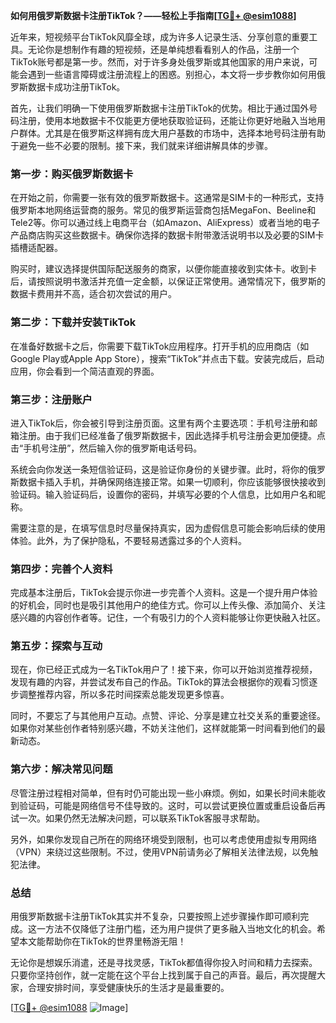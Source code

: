 **如何用俄罗斯数据卡注册TikTok？——轻松上手指南[[TG💪+ @esim1088](https://t.me/s/esim1088)]**

近年来，短视频平台TikTok风靡全球，成为许多人记录生活、分享创意的重要工具。无论你是想制作有趣的短视频，还是单纯想看看别人的作品，注册一个TikTok账号都是第一步。然而，对于许多身处俄罗斯或其他国家的用户来说，可能会遇到一些语言障碍或注册流程上的困惑。别担心，本文将一步步教你如何用俄罗斯数据卡成功注册TikTok。

首先，让我们明确一下使用俄罗斯数据卡注册TikTok的优势。相比于通过国外号码注册，使用本地数据卡不仅能更方便地获取验证码，还能让你更好地融入当地用户群体。尤其是在俄罗斯这样拥有庞大用户基数的市场中，选择本地号码注册有助于避免一些不必要的限制。接下来，我们就来详细讲解具体的步骤。

### **第一步：购买俄罗斯数据卡**
在开始之前，你需要一张有效的俄罗斯数据卡。这通常是SIM卡的一种形式，支持俄罗斯本地网络运营商的服务。常见的俄罗斯运营商包括MegaFon、Beeline和Tele2等。你可以通过线上电商平台（如Amazon、AliExpress）或者当地的电子产品商店购买这些数据卡。确保你选择的数据卡附带激活说明书以及必要的SIM卡插槽适配器。

购买时，建议选择提供国际配送服务的商家，以便你能直接收到实体卡。收到卡后，请按照说明书激活并充值一定金额，以保证正常使用。通常情况下，俄罗斯的数据卡费用并不高，适合初次尝试的用户。

### **第二步：下载并安装TikTok**
在准备好数据卡之后，你需要下载TikTok应用程序。打开手机的应用商店（如Google Play或Apple App Store），搜索“TikTok”并点击下载。安装完成后，启动应用，你会看到一个简洁直观的界面。

### **第三步：注册账户**
进入TikTok后，你会被引导到注册页面。这里有两个主要选项：手机号注册和邮箱注册。由于我们已经准备了俄罗斯数据卡，因此选择手机号注册会更加便捷。点击“手机号注册”，然后输入你的俄罗斯电话号码。

系统会向你发送一条短信验证码，这是验证你身份的关键步骤。此时，将你的俄罗斯数据卡插入手机，并确保网络连接正常。如果一切顺利，你应该能够很快接收到验证码。输入验证码后，设置你的密码，并填写必要的个人信息，比如用户名和昵称。

需要注意的是，在填写信息时尽量保持真实，因为虚假信息可能会影响后续的使用体验。此外，为了保护隐私，不要轻易透露过多的个人资料。

### **第四步：完善个人资料**
完成基本注册后，TikTok会提示你进一步完善个人资料。这是一个提升用户体验的好机会，同时也是吸引其他用户的绝佳方式。你可以上传头像、添加简介、关注感兴趣的内容创作者等。记住，一个有吸引力的个人资料能够让你更快融入社区。

### **第五步：探索与互动**
现在，你已经正式成为一名TikTok用户了！接下来，你可以开始浏览推荐视频，发现有趣的内容，并尝试发布自己的作品。TikTok的算法会根据你的观看习惯逐步调整推荐内容，所以多花时间探索总能发现更多惊喜。

同时，不要忘了与其他用户互动。点赞、评论、分享是建立社交关系的重要途径。如果你对某些创作者特别感兴趣，不妨关注他们，这样就能第一时间看到他们的最新动态。

### **第六步：解决常见问题**
尽管注册过程相对简单，但有时仍可能出现一些小麻烦。例如，如果长时间未能收到验证码，可能是网络信号不佳导致的。这时，可以尝试更换位置或重启设备后再试一次。如果仍然无法解决问题，可以联系TikTok客服寻求帮助。

另外，如果你发现自己所在的网络环境受到限制，也可以考虑使用虚拟专用网络（VPN）来绕过这些限制。不过，使用VPN前请务必了解相关法律法规，以免触犯法律。

### **总结**
用俄罗斯数据卡注册TikTok其实并不复杂，只要按照上述步骤操作即可顺利完成。这一方法不仅降低了注册门槛，还为用户提供了更多融入当地文化的机会。希望本文能帮助你在TikTok的世界里畅游无阻！

无论你是想娱乐消遣，还是寻找灵感，TikTok都值得你投入时间和精力去探索。只要你坚持创作，就一定能在这个平台上找到属于自己的声音。最后，再次提醒大家，合理安排时间，享受健康快乐的生活才是最重要的。

[[TG💪+ @esim1088](https://t.me/s/esim1088) ![Image](https://i.postimg.cc/4NQfJmqS/Snipaste-2025-05-13-00-14-12.png)]